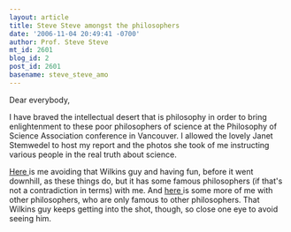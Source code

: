 ```yaml
---
layout: article
title: Steve Steve amongst the philosophers
date: '2006-11-04 20:49:41 -0700'
author: Prof. Steve Steve
mt_id: 2601
blog_id: 2
post_id: 2601
basename: steve_steve_amo
---
```

Dear everybody,

I have braved the intellectual desert that is philosophy in order to bring enlightenment to these poor philosophers of science at the Philosophy of Science Association conference in Vancouver. I allowed the lovely Janet Stemwedel to host my report and the photos she took of me instructing various people in the real truth about science. 

[Here ](http://scienceblogs.com/ethicsandscience/2006/11/a_pandaseye_view_of_the_psa.php)is me avoiding that Wilkins guy and having fun, before it went downhill, as these things do, but it has some famous philosophers (if that's not a contradiction in terms) with me. And [here ](http://scienceblogs.com/ethicsandscience/2006/11/panda_and_philosophers_meet_pa.php)is some more of me with other philosophers, who are only famous to other philosophers. That Wilkins guy keeps getting into the shot, though, so close one eye to avoid seeing him.
